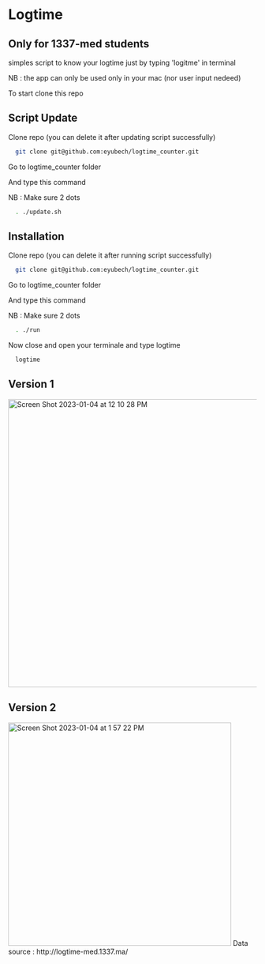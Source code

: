 # Logtime

## Only for 1337-med students

simples script to know your logtime just by typing 'logitme' in terminal

NB : the app can only be used only in your mac (nor user input nedeed)

To start clone this repo
    
## Script Update
Clone repo (you can delete it after updating script successfully)
```bash
  git clone git@github.com:eyubech/logtime_counter.git
```

Go to logtime_counter folder

And type this command

NB : Make sure 2 dots

```bash
  . ./update.sh
```

## Installation

Clone repo (you can delete it after running script successfully)

```bash
  git clone git@github.com:eyubech/logtime_counter.git
```

Go to logtime_counter folder

And type this command

NB : Make sure 2 dots

```bash
  . ./run
```
Now close and open your terminale and type logtime

```bash
  logtime
```
## Version 1
<img width="583" alt="Screen Shot 2023-01-04 at 12 10 28 PM" src="https://user-images.githubusercontent.com/76597998/210543178-76cc1c10-bcdb-4aba-99b0-875892c68f04.png">

## Version 2
<img width="452" alt="Screen Shot 2023-01-04 at 1 57 22 PM" src="https://user-images.githubusercontent.com/76597998/210560350-f9e610d1-8ffc-43ca-8112-ec37d91b9909.png">
Data source :  http://logtime-med.1337.ma/

